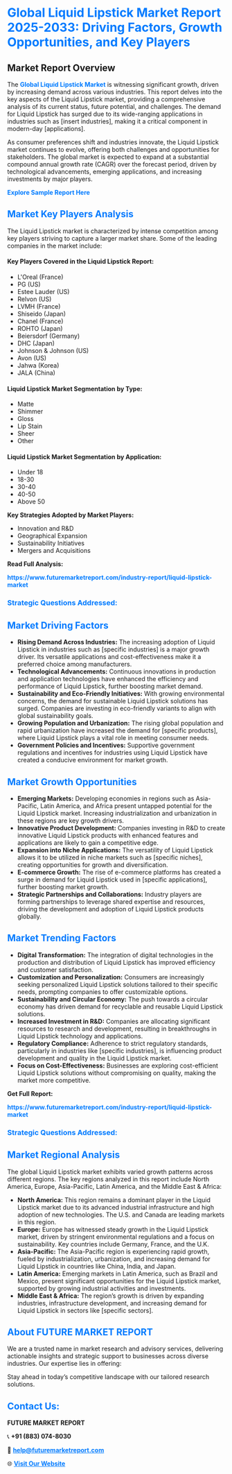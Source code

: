 <h1 style="color: #007BFF;">Global Liquid Lipstick Market Report 2025-2033: Driving Factors, Growth Opportunities, and Key Players</h1>

<section id="overview">
<h2>Market Report Overview</h2>
<p>The <a href="https://www.futuremarketreport.com/industry-report/liquid-lipstick-market" style="color: #007BFF; text-decoration: none;"><strong>Global Liquid Lipstick Market</strong></a> is witnessing significant growth, driven by increasing demand across various industries. This report delves into the key aspects of the Liquid Lipstick market, providing a comprehensive analysis of its current status, future potential, and challenges. The demand for Liquid Lipstick has surged due to its wide-ranging applications in industries such as [insert industries], making it a critical component in modern-day [applications].</p>
<p>As consumer preferences shift and industries innovate, the Liquid Lipstick market continues to evolve, offering both challenges and opportunities for stakeholders. The global market is expected to expand at a substantial compound annual growth rate (CAGR) over the forecast period, driven by technological advancements, emerging applications, and increasing investments by major players.</p>
</section>

<section id="overview">
<p><a href="https://www.futuremarketreport.com/request-sample/reportId=44134" style="color: #007BFF; text-decoration: none;"><strong>Explore Sample Report Here</strong></a></p>
</section>

<section id="key-players">
<h2 style="color: #007BFF;">Market Key Players Analysis</h2>
<p>The Liquid Lipstick market is characterized by intense competition among key players striving to capture a larger market share. Some of the leading companies in the market include:</p>
<h4>Key Players Covered in the Liquid Lipstick Report:</h4>
<ul><li>L&#039;Oreal (France)</li><li>PG (US)</li><li>Estee Lauder (US)</li><li>Relvon (US)</li><li>LVMH (France)</li><li>Shiseido (Japan)</li><li>Chanel (France)</li><li>ROHTO (Japan)</li><li>Beiersdorf (Germany)</li><li>DHC (Japan)</li><li>Johnson &amp; Johnson (US)</li><li>Avon (US)</li><li>Jahwa (Korea)</li><li>JALA (China)</li></ul>
<h4>Liquid Lipstick Market Segmentation by Type:</h4>
<ul><li>Matte</li><li>Shimmer</li><li>Gloss</li><li>Lip Stain</li><li>Sheer</li><li>Other</li></ul>

<h4>Liquid Lipstick Market Segmentation by Application:</h4>
<ul><li>Under 18</li><li>18-30</li><li>30-40</li><li>40-50</li><li>Above 50</li></ul>
<p><strong>Key Strategies Adopted by Market Players:</strong></p>
<ul>
<li>Innovation and R&D</li>
<li>Geographical Expansion</li>
<li>Sustainability Initiatives</li>
<li>Mergers and Acquisitions</li>
</ul>
</section>

<section>
<p><strong>Read Full Analysis: </strong></p><a href="https://www.futuremarketreport.com/industry-report/liquid-lipstick-market" style="color: #007BFF; text-decoration: none;"><strong>https://www.futuremarketreport.com/industry-report/liquid-lipstick-market</strong></a>
<h3 style="color: #007BFF;">Strategic Questions Addressed:</h3>
</section>

<section id="driving-factors">
<h2 style="color: #007BFF;">Market Driving Factors</h2>
<ul>
<li><strong>Rising Demand Across Industries:</strong> The increasing adoption of Liquid Lipstick in industries such as [specific industries] is a major growth driver. Its versatile applications and cost-effectiveness make it a preferred choice among manufacturers.</li>
<li><strong>Technological Advancements:</strong> Continuous innovations in production and application technologies have enhanced the efficiency and performance of Liquid Lipstick, further boosting market demand.</li>
<li><strong>Sustainability and Eco-Friendly Initiatives:</strong> With growing environmental concerns, the demand for sustainable Liquid Lipstick solutions has surged. Companies are investing in eco-friendly variants to align with global sustainability goals.</li>
<li><strong>Growing Population and Urbanization:</strong> The rising global population and rapid urbanization have increased the demand for [specific products], where Liquid Lipstick plays a vital role in meeting consumer needs.</li>
<li><strong>Government Policies and Incentives:</strong> Supportive government regulations and incentives for industries using Liquid Lipstick have created a conducive environment for market growth.</li>
</ul>
</section>

<section id="growth-opportunities">
<h2 style="color: #007BFF;">Market Growth Opportunities</h2>
<ul>
<li><strong>Emerging Markets:</strong> Developing economies in regions such as Asia-Pacific, Latin America, and Africa present untapped potential for the Liquid Lipstick market. Increasing industrialization and urbanization in these regions are key growth drivers.</li>
<li><strong>Innovative Product Development:</strong> Companies investing in R&D to create innovative Liquid Lipstick products with enhanced features and applications are likely to gain a competitive edge.</li>
<li><strong>Expansion into Niche Applications:</strong> The versatility of Liquid Lipstick allows it to be utilized in niche markets such as [specific niches], creating opportunities for growth and diversification.</li>
<li><strong>E-commerce Growth:</strong> The rise of e-commerce platforms has created a surge in demand for Liquid Lipstick used in [specific applications], further boosting market growth.</li>
<li><strong>Strategic Partnerships and Collaborations:</strong> Industry players are forming partnerships to leverage shared expertise and resources, driving the development and adoption of Liquid Lipstick products globally.</li>
</ul>
</section>

<section id="trending-factors">
<h2 style="color: #007BFF;">Market Trending Factors</h2>
<ul>
<li><strong>Digital Transformation:</strong> The integration of digital technologies in the production and distribution of Liquid Lipstick has improved efficiency and customer satisfaction.</li>
<li><strong>Customization and Personalization:</strong> Consumers are increasingly seeking personalized Liquid Lipstick solutions tailored to their specific needs, prompting companies to offer customizable options.</li>
<li><strong>Sustainability and Circular Economy:</strong> The push towards a circular economy has driven demand for recyclable and reusable Liquid Lipstick solutions.</li>
<li><strong>Increased Investment in R&D:</strong> Companies are allocating significant resources to research and development, resulting in breakthroughs in Liquid Lipstick technology and applications.</li>
<li><strong>Regulatory Compliance:</strong> Adherence to strict regulatory standards, particularly in industries like [specific industries], is influencing product development and quality in the Liquid Lipstick market.</li>
<li><strong>Focus on Cost-Effectiveness:</strong> Businesses are exploring cost-efficient Liquid Lipstick solutions without compromising on quality, making the market more competitive.</li>
</ul>
</section>

<section>
<p><strong>Get Full Report: </strong></p><a href="https://www.futuremarketreport.com/industry-report/liquid-lipstick-market" style="color: #007BFF; text-decoration: none;"><strong>https://www.futuremarketreport.com/industry-report/liquid-lipstick-market</strong></a>
<h3 style="color: #007BFF;">Strategic Questions Addressed:</h3>
</section>


<section id="regional-analysis">
<h2 style="color: #007BFF;">Market Regional Analysis</h2>
<p>The global Liquid Lipstick market exhibits varied growth patterns across different regions. The key regions analyzed in this report include North America, Europe, Asia-Pacific, Latin America, and the Middle East & Africa:</p>
<ul>
<li><strong>North America:</strong> This region remains a dominant player in the Liquid Lipstick market due to its advanced industrial infrastructure and high adoption of new technologies. The U.S. and Canada are leading markets in this region.</li>
<li><strong>Europe:</strong> Europe has witnessed steady growth in the Liquid Lipstick market, driven by stringent environmental regulations and a focus on sustainability. Key countries include Germany, France, and the U.K.</li>
<li><strong>Asia-Pacific:</strong> The Asia-Pacific region is experiencing rapid growth, fueled by industrialization, urbanization, and increasing demand for Liquid Lipstick in countries like China, India, and Japan.</li>
<li><strong>Latin America:</strong> Emerging markets in Latin America, such as Brazil and Mexico, present significant opportunities for the Liquid Lipstick market, supported by growing industrial activities and investments.</li>
<li><strong>Middle East & Africa:</strong> The region’s growth is driven by expanding industries, infrastructure development, and increasing demand for Liquid Lipstick in sectors like [specific sectors].</li>
</ul>
</section>

<footer>
<h2 style="color: #007BFF;">About FUTURE MARKET REPORT</h2>
<p>We are a trusted name in market research and advisory services, delivering actionable insights and strategic support to businesses across diverse industries. Our expertise lies in offering:</p>

<p>Stay ahead in today’s competitive landscape with our tailored research solutions.</p>

<h2 style="color: #007BFF;">Contact Us:</h2>
<p><strong>FUTURE MARKET REPORT</strong></p>
<p>📞 <strong>+91 (883) 074-8030</strong></p>
<p>📧 <strong><a href="mailto:help@futuremarketreport.com" style="color: #007BFF;">help@futuremarketreport.com</a></strong></p>
<p>🌐 <strong><a href="https://www.futuremarketreport.com/" style="color: #007BFF;">Visit Our Website</a></strong></p>
</footer>